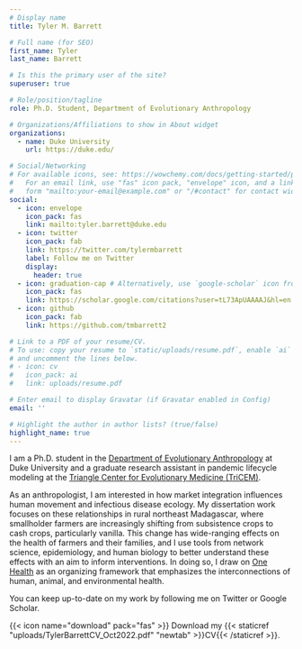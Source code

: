 ```yaml
---
# Display name
title: Tyler M. Barrett

# Full name (for SEO)
first_name: Tyler
last_name: Barrett

# Is this the primary user of the site?
superuser: true

# Role/position/tagline
role: Ph.D. Student, Department of Evolutionary Anthropology

# Organizations/Affiliations to show in About widget
organizations:
  - name: Duke University
    url: https://duke.edu/

# Social/Networking
# For available icons, see: https://wowchemy.com/docs/getting-started/page-builder/#icons
#   For an email link, use "fas" icon pack, "envelope" icon, and a link in the
#   form "mailto:your-email@example.com" or "/#contact" for contact widget.
social:
  - icon: envelope
    icon_pack: fas
    link: mailto:tyler.barrett@duke.edu
  - icon: twitter
    icon_pack: fab
    link: https://twitter.com/tylermbarrett
    label: Follow me on Twitter
    display:
      header: true
  - icon: graduation-cap # Alternatively, use `google-scholar` icon from `ai` icon pack
    icon_pack: fas
    link: https://scholar.google.com/citations?user=tL73ApUAAAAJ&hl=en
  - icon: github
    icon_pack: fab
    link: https://github.com/tmbarrett2

# Link to a PDF of your resume/CV.
# To use: copy your resume to `static/uploads/resume.pdf`, enable `ai` icons in `params.yaml`,
# and uncomment the lines below.
# - icon: cv
#   icon_pack: ai
#   link: uploads/resume.pdf

# Enter email to display Gravatar (if Gravatar enabled in Config)
email: ''

# Highlight the author in author lists? (true/false)
highlight_name: true
---
```


I am a Ph.D. student in the [Department of Evolutionary Anthropology](https://evolutionaryanthropology.duke.edu/) at Duke University and a graduate research assistant in pandemic lifecycle modeling at the [Triangle Center for Evolutionary Medicine (TriCEM)](https://tricem.org/).

As an anthropologist, I am interested in how market integration influences human movement and infectious disease ecology. My dissertation work focuses on these relationships in rural northeast Madagascar, where smallholder farmers are increasingly shifting from subsistence crops to cash crops, particularly vanilla. This change has wide-ranging effects on the health of farmers and their families, and I use tools from network science, epidemiology, and human biology to better understand these effects with an aim to inform interventions. In doing so, I draw on [One Health](https://www.cdc.gov/onehealth/index.html) as an organizing framework that emphasizes the interconnections of human, animal, and environmental health.

You can keep up-to-date on my work by following me on Twitter or Google Scholar.

{{< icon name="download" pack="fas" >}} Download my {{< staticref "uploads/TylerBarrettCV_Oct2022.pdf" "newtab" >}}CV{{< /staticref >}}.
